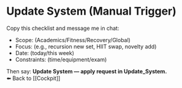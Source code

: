 # Update System (Manual Trigger)

Copy this checklist and message me in chat:  
- Scope: (Academics/Fitness/Recovery/Global)  
- Focus: (e.g., recursion new set, HIIT swap, novelty add)  
- Date: (today/this week)  
- Constraints: (time/equipment/exam)  

Then say: **Update System — apply request in Update_System.**  
⬅️ Back to [[Cockpit]]
